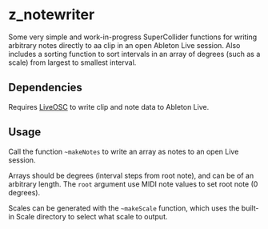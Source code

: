 # z_notewriter

Some very simple and work-in-progress SuperCollider functions for writing arbitrary notes directly to aa clip in an open Ableton Live session.
Also includes a sorting function to sort intervals in an array of degrees (such as a scale) from largest to smallest interval.

## Dependencies

Requires [LiveOSC](https://github.com/ideoforms/LiveOSC) to write clip and note data to Ableton Live.

## Usage

Call the function ```~makeNotes``` to write an array as notes to an open Live session.

Arrays should be degrees (interval steps from root note), and can be of an arbitrary length. The ```root``` argument use MIDI note values to set root note (0 degrees).

Scales can be generated with the ```~makeScale``` function, which uses the built-in Scale directory to select what scale to output.
